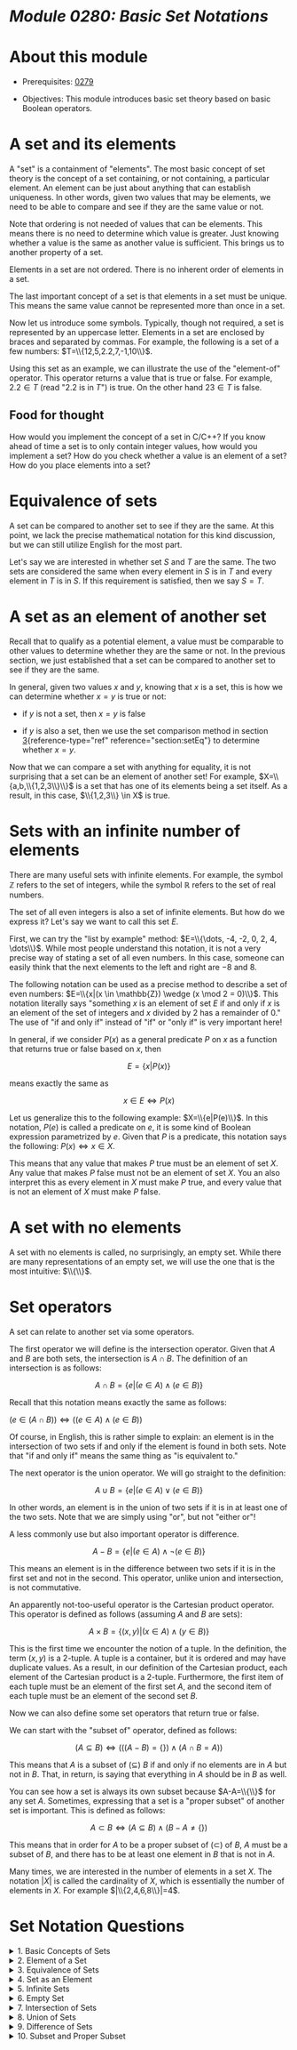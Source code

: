# _Module 0280: Basic Set Notations_

# About this module

-   Prerequisites: [0279](../0279)

-   Objectives: This module introduces basic set theory based on basic
    Boolean operators.

# A set and its elements

A "set" is a containment of "elements". The most basic concept of set
theory is the concept of a set containing, or not containing, a
particular element. An element can be just about anything that can
establish uniqueness. In other words, given two values that may be
elements, we need to be able to compare and see if they are the same
value or not.

Note that ordering is not needed of values that can be elements. This
means there is no need to determine which value is greater. Just knowing
whether a value is the same as another value is sufficient. This brings
us to another property of a set.

Elements in a set are not ordered. There is no inherent order of
elements in a set.

The last important concept of a set is that elements in a set must be
unique. This means the same value cannot be represented more than once
in a set.

Now let us introduce some symbols. Typically, though not required, a set
is represented by an uppercase letter. Elements in a set are enclosed by
braces and separated by commas. For example, the following is a set of a
few numbers: $T=\\{12,5,2.2,7,-1,10\\}$.

Using this set as an example, we can illustrate the use of the
"element-of" operator. This operator returns a value that is true or
false. For example, $2.2 \in T$ (read "2.2 is in $T$") is true. On the
other hand $23 \in T$ is false.

## Food for thought

How would you implement the concept of a set in C/C++? If you know ahead
of time a set is to only contain integer values, how would you implement
a set? How do you check whether a value is an element of a set? How do
you place elements into a set?

# Equivalence of sets

A set can be compared to another set to see if they are the same. At
this point, we lack the precise mathematical notation for this kind
discussion, but we can still utilize English for the most part.

Let's say we are interested in whether set $S$ and $T$ are the same. The
two sets are considered the same when every element in $S$ is in $T$ and
every element in $T$ is in $S$. If this requirement is satisfied, then
we say $S=T$.

# A set as an element of another set

Recall that to qualify as a potential element, a value must be
comparable to other values to determine whether they are the same or
not. In the previous section, we just established that a set can be
compared to another set to see if they are the same.

In general, given two values $x$ and $y$, knowing that $x$ is a set,
this is how we can determine whether $x=y$ is true or not:

-   if $y$ is not a set, then $x=y$ is false

-   if $y$ is also a set, then we use the set comparison method in
    section [3](#section:setEq){reference-type="ref"
    reference="section:setEq"} to determine whether $x=y$.

Now that we can compare a set with anything for equality, it is not
surprising that a set can be an element of another set! For example,
$X=\\{a,b,\\{1,2,3\\}\\}$ is a set that has one of its elements being a set
itself. As a result, in this case, $\\{1,2,3\\} \in X$ is true.

# Sets with an infinite number of elements

There are many useful sets with infinite elements. For example, the
symbol $\mathbb{Z}$ refers to the set of integers, while the symbol
$\mathbb{R}$ refers to the set of real numbers.

The set of all even integers is also a set of infinite elements. But how
do we express it? Let's say we want to call this set $E$.

First, we can try the "list by example" method:
$E=\\{\dots, -4, -2, 0, 2, 4, \dots\\}$. While most people understand this notation, it is not a very precise way of stating a set of all
even numbers. In this case, someone can easily think that the next
elements to the left and right are $-8$ and $8$.

The following notation can be used as a precise method to describe a set
of even numbers: $E=\\{x|(x \in \mathbb{Z}) \wedge (x \mod 2 = 0)\\}$.
This notation literally says "something $x$ is an element of set $E$ if
and only if $x$ is an element of the set of integers and $x$ divided by
2 has a remainder of 0." The use of "if and only if" instead of "if" or
"only if" is very important here!

In general, if we consider $P(x)$ as a general predicate $P$ on $x$ as a
function that returns true or false based on $x$, then

$$E=\{x|P(x)\}$$

means exactly the same as

$$x\in E \Leftrightarrow P(x)$$

Let us generalize this to the following example: $X=\\{e|P(e)\\}$. In this
notation, $P(e)$ is called a predicate on $e$, it is some kind of
Boolean expression parametrized by $e$. Given that $P$ is a predicate,
this notation says the following: $P(x) \Leftrightarrow x \in X$.

This means that any value that makes $P$ true must be an element of set
$X$. Any value that makes $P$ false must not be an element of set $X$.
You an also interpret this as every element in $X$ must make $P$ true,
and every value that is not an element of $X$ must make $P$ false.

# A set with no elements

A set with no elements is called, no surprisingly, an empty set. While
there are many representations of an empty set, we will use the one that
is the most intuitive: $\\{\\}$.

# Set operators

A set can relate to another set via some operators.

The first operator we will define is the intersection operator. Given
that $A$ and $B$ are both sets, the intersection is $A \cap B$. The
definition of an intersection is as follows:

$$A \cap B = \{e|(e \in A) \wedge (e \in B)\}$$

Recall that this notation means exactly the same as follows:

$(e \in (A \cap B)) \Leftrightarrow ((e \in A) \wedge (e \in B))$

Of course, in English, this is rather simple to explain: an element is
in the intersection of two sets if and only if the element is found in
both sets. Note that "if and only if" means the same thing as "is
equivalent to."

The next operator is the union operator. We will go straight to the
definition:

$$A \cup B = \{e | (e \in A) \vee (e \in B)\}$$

In other words, an element is in the union of two sets if it is in at
least one of the two sets. Note that we are simply using "or", but not
"either or"!

A less commonly use but also important operator is difference.

$$A-B = \{e | (e \in A) \wedge \neg(e \in B)\}$$

This means an element is in the difference between two sets if it is in
the first set and not in the second. This operator, unlike union and
intersection, is not commutative.

An apparently not-too-useful operator is the Cartesian product operator.
This operator is defined as follows (assuming $A$ and $B$ are sets):

$$A \times B = \{(x,y)|(x \in A) \wedge (y \in B)\}$$

This is the first time we encounter the notion of a tuple. In the
definition, the term $(x,y)$ is a 2-tuple. A tuple is a container, but
it is ordered and may have duplicate values. As a result, in our
definition of the Cartesian product, each element of the Cartesian
product is a 2-tuple. Furthermore, the first item of each tuple must be
an element of the first set $A$, and the second item of each tuple must
be an element of the second set $B$.

Now we can also define some set operators that return true or false.

We can start with the "subset of" operator, defined as follows:

$$(A \subseteq B) \Leftrightarrow (((A-B) = \{\}) \wedge (A\cap B = A))$$

This means that $A$ is a subset of ($\subseteq$) $B$ if and only if
no elements are in $A$ but not in $B$. That, in return,
is saying that everything in $A$ should be in $B$ as well.

You can see how a set is always its own subset because $A-A=\\{\\}$ for
any set $A$. Sometimes, expressing that a set is a
"proper subset" of another set is important. This is defined as follows:

$$A \subset B \Leftrightarrow (A \subseteq B) \wedge (B-A \neq \{\})$$

This means that in order for $A$ to be a proper subset of ($\subset$) of
$B$, $A$ must be a subset of $B$, and there has to be at least one
element in $B$ that is not in $A$.

Many times, we are interested in the number of elements in a set $X$.
The notation $|X|$ is called the cardinality of $X$, which is
essentially the number of elements in $X$. For example
$|\\{2,4,6,8\\}|=4$.

# Set Notation Questions

<details>
  <summary>1. Basic Concepts of Sets</summary>
  What are the three fundamental properties of a set that distinguish it from other data structures?
  <details>
    <summary>Answer</summary>
    The three fundamental properties of a set are:
    1. Elements are unique: No duplicates are allowed.
    2. No inherent order: The elements do not have a specific sequence.
    3. Membership: The set contains or does not contain a specific element.
  </details>
</details>

<details>
  <summary>2. Element of a Set</summary>
  Given the set $S = \{3.1, 5, -7, 9, 12\}$, determine whether the statement $5 \in S$ is true or false. Explain your reasoning.
  <details>
    <summary>Answer</summary>
    The statement $5 \in S$ is true because the number $5$ is one of the elements in the set $S$.
  </details>
</details>

<details>
  <summary>3. Equivalence of Sets</summary>
  Explain how to determine whether two sets $A$ and $B$ are equal. Provide an example with two small sets.
  <details>
    <summary>Answer</summary>
    Two sets $A$ and $B$ are equal if every element in $A$ is also in $B$, and every element in $B$ is also in $A$. For example, if $A = \{1, 2, 3\}$ and $B = \{3, 1, 2\}$, then $A = B$ because both sets contain exactly the same elements.
  </details>
</details>

<details>
  <summary>4. Set as an Element</summary>
  Consider the set $X = \{a, b, \{1, 2, 3\}\}$. Is the statement $\{1, 2, 3\} \in X$ true or false? Justify your answer.
  <details>
    <summary>Answer</summary>
    The statement $\{1, 2, 3\} \in X$ is true because the set $\{1, 2, 3\}$ is one of the elements in the set $X$.
  </details>
</details>

<details>
  <summary>5. Infinite Sets</summary>
  Express the set of all odd integers using the precise set notation discussed in the material.
  <details>
    <summary>Answer</summary>
    The set of all odd integers can be expressed as $O = \{x \mid x \in \mathbb{Z}, x \mod 2 \neq 0\}$, where $\mathbb{Z}$ represents the set of all integers.
  </details>
</details>

<details>
  <summary>6. Empty Set</summary>
  What is the symbol for an empty set, and what is its significance in set theory?
  <details>
    <summary>Answer</summary>
    The symbol for an empty set is $\{\}$ or sometimes $\emptyset$. It signifies a set that contains no elements.
  </details>
</details>

<details>
  <summary>7. Intersection of Sets</summary>
  Given two sets $A = \{1, 2, 3, 4\}$ and $B = \{3, 4, 5, 6\}$, find $A \cap B$ and explain what the result represents.
  <details>
    <summary>Answer</summary>
    The intersection $A \cap B$ is $\{3, 4\}$. This result represents the elements that are common to both sets $A$ and $B$.
  </details>
</details>

<details>
  <summary>8. Union of Sets</summary>
  Find the union $A \cup B$ of the sets $A = \{x, y\}$ and $B = \{y, z\}$. What does the result signify?
  <details>
    <summary>Answer</summary>
    The union $A \cup B$ is $\{x, y, z\}$. This result signifies all elements that are in either set $A$ or set $B$, or in both.
  </details>
</details>

<details>
  <summary>9. Difference of Sets</summary>
  Calculate the difference $C - D$ for the sets $C = \{10, 20, 30\}$ and $D = \{20, 40\}$. What does the difference operator tell us about these two sets?
  <details>
    <summary>Answer</summary>
    The difference $C - D$ is $\{10, 30\}$. This result tells us the elements that are in set $C$ but not in set $D$.
  </details>
</details>

<details>
  <summary>10. Subset and Proper Subset</summary>
  Explain the difference between a subset and a proper subset. Provide an example of a set $E$ and a subset $F$ where $F$ is a proper subset of $E$.
  <details>
    <summary>Answer</summary>
    A subset $F$ of $E$ means that every element in $F$ is also in $E$. A proper subset $F$ of $E$ means that $F$ is a subset of $E$, and there is at least one element in $E$ that is not in $F$. For example, if $E = \{1, 2, 3\}$ and $F = \{1, 2\}$, then $F$ is a proper subset of $E$.
  </details>
</details>
